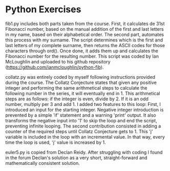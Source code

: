 # Python Exercises

fib1.py includes both parts taken from the course. First, it calculates de 31st Fibonacci number, based on the manual addition of the first and last letters in my name, based on their alphabetical order. The second part, automates this process with my surname. The script determines which is the first and last letters of my complete surname, then returns the ASCII codes for those characters through ord(). Once done, it adds them up and calculates the Fibonacci number for the resulting number. 
This script was coded by Ian McLoughlin and uploaded to his github repository (https://github.com/ianmcloughlin/python-fib).

collatz.py was entirely coded by myself following instructions provided during the course. The Collatz Conjecture states that given any positive integer and performing the same arithmetical steps to calculate the following number in the series, it will eventually end in 1. This arithmetical steps are as follows: if the integer is even, divide by 2. If it is an odd number, multiply per 3 and add 1.
I added two features to this loop:
First, I introduced an input for the starting integer. Negative integer introduction is prevented by a simple 'if' statement and a warning 'print' output. It also transforms the negative input into '1' to skip the loop and end the script, preventing infinite looping.
The second contribution consisted in adding a counter of the required steps until Collatz Conjecture gets to 1. This 'j' variable is included in the loop with an incremental value. In that way, every time the loop is used, 'j' value is increased by 1.

euler5.py is copied from Declan Reidy. After struggling with coding I found in the forum Declan's solution as a very short, straight-forward and mathematically consistent solution.
